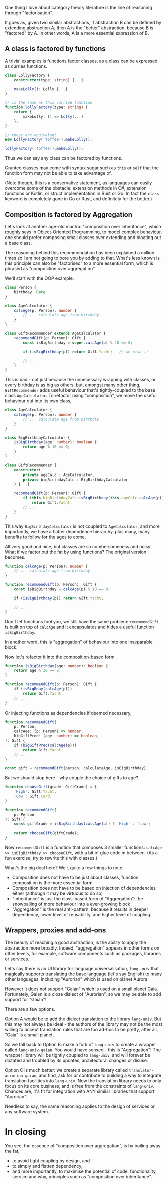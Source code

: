 One thing I love about category theory literature is the line of reasoning through "factorisation".

It goes as, given two similar abstractions, if abstraction B can be defined by extending abstraction A, then A is the "better" abstraction, because B is "factored" by A. In other words, A is a more essential expression of B.

## A class is factored by functions

A trivial examples is functions factor classes, as a class can be expressed as curries functions.

```TypeScript
class LollyFactory {
    constructor(type: string) {...}

    makeLolly(): Lolly {...}
}

// is the same as this curried function
function lollyFactory(type: string) {
    return {
        makeLolly: () => Lolly(...)
    };
}

// these are equivalent
new LollyFactory('toffee').makeLolly();

lollyFactory('toffee').makeLolly();
```

Thus we can say any class can be factored by functions. 

Granted classes may come with syntax sugar such as `this` or `self` that the function form may not be able to take advantage of.

(Note though, this is a conservative statement, as languages can easily overcome some of the obstacle: extension methods in C#, extension functions or Kotlin, or struct implementation in Rust or Go. In fact the `class` keyword is completely gone in Go or Rust, and definitely for the better.)

## Composition is factored by Aggregation

Let's look at another age-old mantra: "composition over inheritance", which roughly says in Object-Oriented Programming, to model complex behaviour, one should prefer composing small classes over extending and bloating out a base class.

The reasoning behind this recommendation has been explained a million times so I am not going to bore you by adding to that. What's less known is this principle can also be "factorised" to a more essential form, which is phrased as "composition over aggregation".

We'll start with the OOP example.

```TypeScript
class Person {
    birthday: Date
}

class AgeCalculator {
    calcAge(p: Person): number {
        // ... calculate age from birthday
    }
}

class GiftRecommender extends AgeCalculator {
    recommendGift(p: Person): Gift {
        const isBigBirthday = super.calcAge(p) % 10 == 0;

        if (isBigBirthday(p)) return Gift.Yacht;   // we wish :)

        // ...
    }
}
```

This is bad - not just because the unnecessary wrapping with classes, or every birthday is as big as others. but, amongst many other thing, `GiftRecommender` adds useful behaviour that's tightly-coupled to the base class `AgeCalculator`. To refactor using "composition", we move the useful behaviour out into its own class, 

```TypeScript
class AgeCalculator {
    calcAge(p: Person): number {
        // ... calculate age from birthday
    }
}

class BigBirthdayCalculator {
    isBigBirthday(age: number): boolean {
        return age % 10 == 0;
    }
}

class GiftRecommender {
    constructor(
        private ageCalc : AgeCalculator,
        private bigBirthdayCalc : BigBirthdayCalculator
    ) {...}

    recommendGift(p: Person): Gift {
        if (this.bigBirthdayCalc.isBigBirthday(this.ageCalc.calcAge(p)))
            return Gift.Yacht;
        // ...
    }
}
```

This way `BigBirthdayCalculator` is not coupled to `AgeCalculator`, and more importantly, we have a flatter dependence hierarchy, plus many, many benefits to follow for the ages to come.

All very good and nice, but classes are so cumbersomeness and noisy! What if we factor out the fat by using functions? The original version becomes.

```TypeScript
function calcAge(p: Person): number {
    // ... calculate age from birthday
}

function recommendGift(p: Person): Gift {
    const isBigBirthday = calcAge(p) % 10 == 0;

    if (isBigBirthday(p)) return Gift.Yacht;

    // ...
}
```

Don't let functions fool you, we still have the same problem: `recommendGift` is built on top of `calcAge` and it encapsulates and hides a useful function `isBigBirthday`.

In another word, this is "aggregation" of behaviour into one inseparable block. 

Now let's refactor it into the composition-based form.

```TypeScript
function isBigBirthday(age: number): boolean {
    return age % 10 == 0;
}

function recommendGift(p: Person): Gift {
    if (isBigBday(calcAge(p)))
        return Gift.Yacht;
    // ...
}
```

Or injecting functions as dependencies if deemed necessary,

```TypeScript
function recommendGift(
    p: Person,
    calcAge: (p: Person) => number,
    bigGiftPred: (age: number) => boolean,
): Gift {
    if (bigGiftPred(calcAge(p)))
        return Gift.Yacht;
    // ...
}

const gift = recommendGift(person, calculateAge, isBigBirthday);
```

But we should stop here - why couple the choice of gifts to age?

```TypeScript
function chooseGift(grade: GiftGrade) = {
    'High': Gift.Yacht,
    'Low': Gift.Card,
}

function recommendGift(
    p: Person
): Gift {
    const giftGrade = isBigBirthday(calcAge(p)) ? 'High' : 'Low';
        
    return chooseGift(giftGrade);
}
```

Now `recommendGift` is a function that composes 3 smaller functions:  `calcAge >> isBigBirthday >> chooseGift`, with a bit of glue code in between. (As a fun exercise, try to rewrite this with classes.)

What's the big deal here? Well, quite a few things to note!

* Composition does not have to be just about classes, function composition is the more essential form
* Composition does not have to be based on injection of dependencies either (although it may be virtuous to do so)
* "Inheritance" is just the class-based form of "Aggregation": the snowballing of more behaviour into a ever-growing block
* "Aggregation" is the real anti-pattern, because it results in deeper dependency, lower level of reusability, and higher level of coupling.

## Wrappers, proxies and add-ons

The beauty of reaching a good abstraction, is the ability to apply the abstraction more broadly. Indeed, "aggregation" appears in other forms on other levels, for example, software components such as packages, libraries or services.

Let's say there is an UI library for language universalisation, `lang-univ` that magically supports translating the base language (let's say English) to many other languages, including "Aurorian" which is used on planet Aurora.

However it does not support "Gaian" which is used on a small planet Gaia. Fortunately, Gaian is a close dialect of "Aurorian", so we may be able to add support for "Gaian"! 

There are a few options.

Option A would be to add the dialect translation to the library `lang-univ`. But this may not always be ideal - the authors of the library may not be the most willing to accept translation rules that are too ad-hoc to be pretty, after all, "Gaia" is a small planet.

So we fall back to Option B: make a fork of `lang-univ` to create a wrapper called `lang-univ-gaian`. You would have sensed - this is "Aggregation"! The wrapper library will be tightly coupled to `lang-univ`, and will forever be dictated and troubled by its updates, architectural changes or disuse.

Option C is much better: we create a separate library called `translator-aurorian-gaian`, and find, ask for or contribute to building a way to integrate translation facilities into `lang-univ`. Now the translation library needs to only focus on its core business, and is free from the constraints of `lang-univ`. Chances are, it's fit for integration with ANY similar libraries that support "Aurorian"!

Needless to say, the same reasoning applies to the design of services or any software system.

# In closing

You see, the essence of "composition over aggregation", is by boiling away the fat,

* to avoid tight coupling by design, and 
* to simply and flatten dependency,
* and more importantly, to maximise the potential of code, functionality, service and why, principles such as "composition over inheritance".